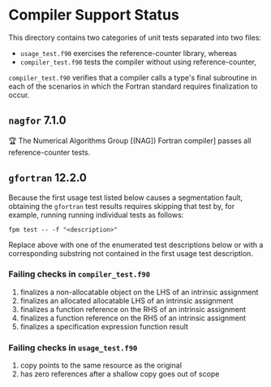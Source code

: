 Compiler Support Status
=======================

This directory contains two categories of unit tests separated into two files:

* `usage_test.f90` exercises the reference-counter library, whereas
* `compiler_test.f90` tests the compiler without using reference-counter, 

`compiler_test.f90` verifies that a compiler calls a type's final subroutine
in each of the scenarios in which the Fortran standard requires finalization
to occur.

`nagfor` 7.1.0 
--------------
:trophy: The Numerical Algorithms Group [(NAG]) Fortran compiler] passes all
reference-counter tests. 

`gfortran` 12.2.0
-----------------
Because the first usage test listed below causes a segmentation fault,
obtaining the `gfortran` test results requires skipping that test by, 
for example, running running individual tests as follows:
```
fpm test -- -f "<description>"
```
Replace <description> above with one of the enumerated test descriptions
below or with a corresponding substring not contained in the first usage 
test description.

### Failing checks in `compiler_test.f90`
1. finalizes a non-allocatable object on the LHS of an intrinsic assignment
2. finalizes an allocated allocatable LHS of an intrinsic assignment
3. finalizes a function reference on the RHS of an intrinsic assignment
4. finalizes a function reference on the RHS of an intrinsic assignment
5. finalizes a specification expression function result

### Failing checks in `usage_test.f90`
1. copy points to the same resource as the original
2. has zero references after a shallow copy goes out of scope

[(NAG) Fortran compiler]: https://www.nag.com/content/nag-fortran-compiler
